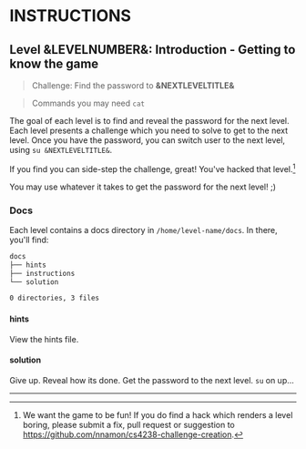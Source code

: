 # INSTRUCTIONS

## Level &LEVELNUMBER&: Introduction - Getting to know the game

> Challenge: Find the password to **&NEXTLEVELTITLE&**

> Commands you may need
`cat`

The goal of each level is to find and reveal the password for the next level.
Each level presents a challenge which you need to solve to get to the next level.
Once you have the password, you can switch user to the next level, using `su
&NEXTLEVELTITLE&`.

If you find you can side-step the challenge, great! You've hacked that
level.[^1]

You may use whatever it takes to get the password for the next level! ;)

### Docs
Each level contains a docs directory in `/home/level-name/docs`.
In there, you'll find:
```sh
docs
├── hints
├── instructions
└── solution

0 directories, 3 files
```

#### hints
View the hints file.

#### solution
Give up. Reveal how its done. Get the password to the next level. `su` on up...

---

[^1]: We want the game to be fun! If you do find a hack which renders a level boring, please submit a fix, pull request or suggestion to https://github.com/nnamon/cs4238-challenge-creation.

